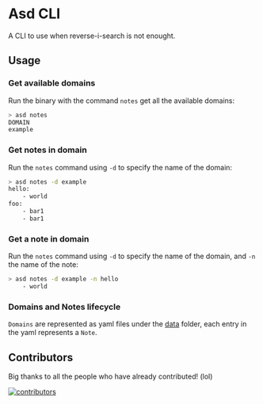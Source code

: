 # Asd CLI

A CLI to use when reverse-i-search is not enought.

## Usage

### Get available domains

Run the binary with the command `notes` get all the available domains:

```bash
> asd notes
DOMAIN
example
```

### Get notes in domain

Run the `notes` command using `-d` to specify the name of the domain:

```bash
> asd notes -d example
hello:
    - world
foo:
    - bar1
    - bar1
```

### Get a note in domain

Run the `notes` command using `-d` to specify the name of the domain, and `-n` the name of the note:

```bash
> asd notes -d example -n hello
    - world
```

### Domains and Notes lifecycle

`Domains` are represented as yaml files under the [data](./cmd/data/) folder, each entry in the yaml represents a `Note`.

## Contributors

Big thanks to all the people who have already contributed! (lol)



[![contributors](https://contrib.rocks/image?repo=corentinth/it-tools)](https://github.com/mulecalle/asd-cli/graphs/contributors)

